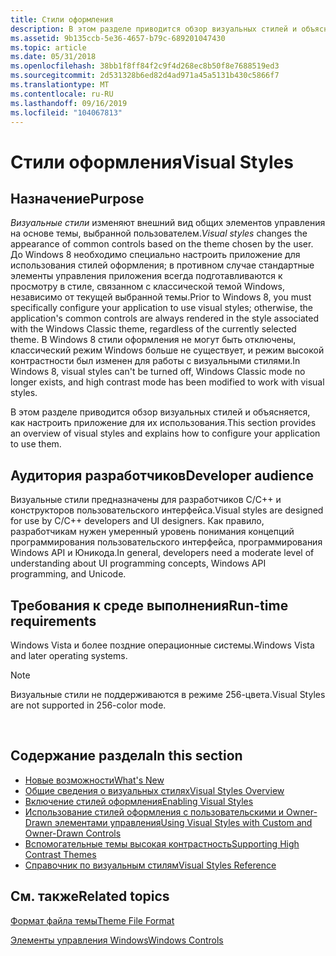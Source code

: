 ```yaml
---
title: Стили оформления
description: В этом разделе приводится обзор визуальных стилей и объясняется, как настроить приложение для их использования.
ms.assetid: 9b135ccb-5e36-4657-b79c-689201047430
ms.topic: article
ms.date: 05/31/2018
ms.openlocfilehash: 38bb1f8ff84f2c9f4d268ec8b50f8e7688519ed3
ms.sourcegitcommit: 2d531328b6ed82d4ad971a45a5131b430c5866f7
ms.translationtype: MT
ms.contentlocale: ru-RU
ms.lasthandoff: 09/16/2019
ms.locfileid: "104067813"
---
```

# <a name="visual-styles"></a><span data-ttu-id="8513a-103">Стили оформления</span><span class="sxs-lookup"><span data-stu-id="8513a-103">Visual Styles</span></span>

## <a name="purpose"></a><span data-ttu-id="8513a-104">Назначение</span><span class="sxs-lookup"><span data-stu-id="8513a-104">Purpose</span></span>

<span data-ttu-id="8513a-105">*Визуальные стили* изменяют внешний вид общих элементов управления на основе темы, выбранной пользователем.</span><span class="sxs-lookup"><span data-stu-id="8513a-105">*Visual styles* changes the appearance of common controls based on the theme chosen by the user.</span></span> <span data-ttu-id="8513a-106">До Windows 8 необходимо специально настроить приложение для использования стилей оформления; в противном случае стандартные элементы управления приложения всегда подготавливаются к просмотру в стиле, связанном с классической темой Windows, независимо от текущей выбранной темы.</span><span class="sxs-lookup"><span data-stu-id="8513a-106">Prior to Windows 8, you must specifically configure your application to use visual styles; otherwise, the application's common controls are always rendered in the style associated with the Windows Classic theme, regardless of the currently selected theme.</span></span> <span data-ttu-id="8513a-107">В Windows 8 стили оформления не могут быть отключены, классический режим Windows больше не существует, и режим высокой контрастности был изменен для работы с визуальными стилями.</span><span class="sxs-lookup"><span data-stu-id="8513a-107">In Windows 8, visual styles can't be turned off, Windows Classic mode no longer exists, and high contrast mode has been modified to work with visual styles.</span></span>

<span data-ttu-id="8513a-108">В этом разделе приводится обзор визуальных стилей и объясняется, как настроить приложение для их использования.</span><span class="sxs-lookup"><span data-stu-id="8513a-108">This section provides an overview of visual styles and explains how to configure your application to use them.</span></span>

## <a name="developer-audience"></a><span data-ttu-id="8513a-109">Аудитория разработчиков</span><span class="sxs-lookup"><span data-stu-id="8513a-109">Developer audience</span></span>

<span data-ttu-id="8513a-110">Визуальные стили предназначены для разработчиков C/C++ и конструкторов пользовательского интерфейса.</span><span class="sxs-lookup"><span data-stu-id="8513a-110">Visual styles are designed for use by C/C++ developers and UI designers.</span></span> <span data-ttu-id="8513a-111">Как правило, разработчикам нужен умеренный уровень понимания концепций программирования пользовательского интерфейса, программирования Windows API и Юникода.</span><span class="sxs-lookup"><span data-stu-id="8513a-111">In general, developers need a moderate level of understanding about UI programming concepts, Windows API programming, and Unicode.</span></span>

## <a name="run-time-requirements"></a><span data-ttu-id="8513a-112">Требования к среде выполнения</span><span class="sxs-lookup"><span data-stu-id="8513a-112">Run-time requirements</span></span>

<span data-ttu-id="8513a-113">Windows Vista и более поздние операционные системы.</span><span class="sxs-lookup"><span data-stu-id="8513a-113">Windows Vista and later operating systems.</span></span>

> [!Note]  
> <span data-ttu-id="8513a-114">Визуальные стили не поддерживаются в режиме 256-цвета.</span><span class="sxs-lookup"><span data-stu-id="8513a-114">Visual Styles are not supported in 256-color mode.</span></span>

 

## <a name="in-this-section"></a><span data-ttu-id="8513a-115">Содержание раздела</span><span class="sxs-lookup"><span data-stu-id="8513a-115">In this section</span></span>

-   [<span data-ttu-id="8513a-116">Новые возможности</span><span class="sxs-lookup"><span data-stu-id="8513a-116">What's New</span></span>](what-s-new-for-windows-8.md)
-   [<span data-ttu-id="8513a-117">Общие сведения о визуальных стилях</span><span class="sxs-lookup"><span data-stu-id="8513a-117">Visual Styles Overview</span></span>](visual-styles-overview.md)
-   [<span data-ttu-id="8513a-118">Включение стилей оформления</span><span class="sxs-lookup"><span data-stu-id="8513a-118">Enabling Visual Styles</span></span>](cookbook-overview.md)
-   [<span data-ttu-id="8513a-119">Использование стилей оформления с пользовательскими и Owner-Drawn элементами управления</span><span class="sxs-lookup"><span data-stu-id="8513a-119">Using Visual Styles with Custom and Owner-Drawn Controls</span></span>](using-visual-styles.md)
-   [<span data-ttu-id="8513a-120">Вспомогательные темы высокая контрастность</span><span class="sxs-lookup"><span data-stu-id="8513a-120">Supporting High Contrast Themes</span></span>](supporting-high-contrast-themes.md)
-   [<span data-ttu-id="8513a-121">Справочник по визуальным стилям</span><span class="sxs-lookup"><span data-stu-id="8513a-121">Visual Styles Reference</span></span>](uxctl-ref.md)

## <a name="related-topics"></a><span data-ttu-id="8513a-122">См. также</span><span class="sxs-lookup"><span data-stu-id="8513a-122">Related topics</span></span>

<dl> <dt>

[<span data-ttu-id="8513a-123">Формат файла темы</span><span class="sxs-lookup"><span data-stu-id="8513a-123">Theme File Format</span></span>](themesfileformat-overview.md)
</dt> <dt>

[<span data-ttu-id="8513a-124">Элементы управления Windows</span><span class="sxs-lookup"><span data-stu-id="8513a-124">Windows Controls</span></span>](window-controls.md)
</dt> </dl>

 

 




